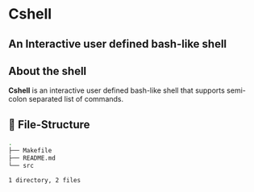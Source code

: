 # Cshell
## An Interactive user defined bash-like shell

## About the shell
**Cshell** is an interactive user defined bash-like shell that supports semi-colon separated list of commands.

## :file_folder: File-Structure
```bash
.
├── Makefile
├── README.md
└── src

1 directory, 2 files
```


